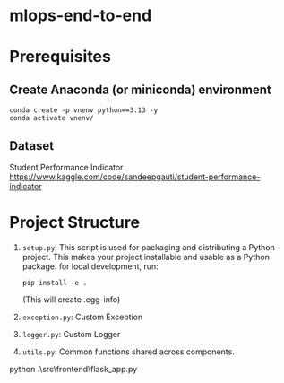 # mlops-end-to-end

# Prerequisites 
## Create Anaconda (or miniconda) environment
```
conda create -p vnenv python==3.13 -y
conda activate vnenv/
```
## Dataset
Student Performance Indicator
https://www.kaggle.com/code/sandeepgauti/student-performance-indicator


# Project Structure
1. `setup.py`: This script is used for packaging and distributing a Python project. This makes your project installable and usable as a Python package.
for local development, run:
    ```
    pip install -e .
    ```
    (This will create .egg-info)

2. `exception.py`: Custom Exception
3. `logger.py`: Custom Logger
4. `utils.py`: Common functions shared across components.


python .\src\frontend\flask_app.py  

